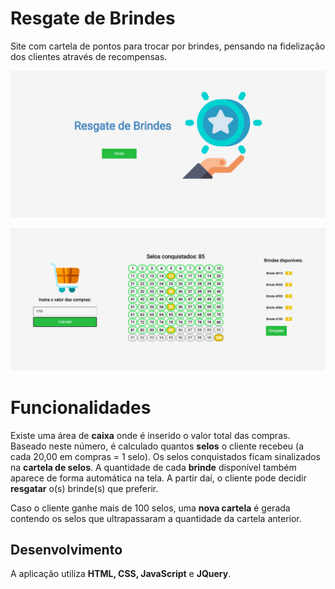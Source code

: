 # Resgate de Brindes

Site com cartela de pontos para trocar por brindes, pensando na fidelização dos clientes através de recompensas. 

![Tela de Início](./ressources/images/inicio.png?raw=true "Tela de Início")

![Gerador de selos e brindes](./ressources/images/calcular-selos.png?raw=true "Gerador de Selos e Brindes")

# Funcionalidades

Existe uma área de **caixa** onde é inserido o valor total das compras.
Baseado neste número, é calculado quantos **selos** o cliente recebeu (a cada 20,00 em compras = 1 selo). Os selos conquistados ficam sinalizados na **cartela de selos**. 
A quantidade de cada **brinde** disponível também aparece de forma automática na tela.
A partir daí, o cliente pode decidir **resgatar** o(s) brinde(s) que preferir.

Caso o cliente ganhe mais de 100 selos, uma **nova cartela** é gerada contendo os selos que ultrapassaram a quantidade da cartela anterior.

## Desenvolvimento

A aplicação utiliza **HTML, CSS, JavaScript** e **JQuery**.
